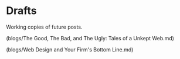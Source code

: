 # Drafts
Working copies of future posts. 

(blogs/The Good, The Bad, and The Ugly: Tales of a Unkept Web.md)

(blogs/Web Design and Your Firm's Bottom Line.md)
